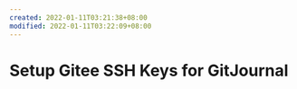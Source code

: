 ```yaml
---
created: 2022-01-11T03:21:38+08:00
modified: 2022-01-11T03:22:09+08:00
---
```


# Setup Gitee SSH Keys for GitJournal

